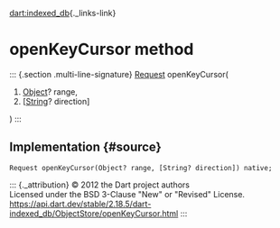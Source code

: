 [dart:indexed\_db](../../dart-indexed_db/dart-indexed_db-library){._links-link}

openKeyCursor method
====================

::: {.section .multi-line-signature}
[Request](../request-class) openKeyCursor(

1.  [Object](../../dart-core/object-class)? range,
2.  \[[String](../../dart-core/string-class)? direction\]

)
:::

Implementation {#source}
--------------

``` {.language-dart data-language="dart"}
Request openKeyCursor(Object? range, [String? direction]) native;
```

::: {._attribution}
© 2012 the Dart project authors\
Licensed under the BSD 3-Clause \"New\" or \"Revised\" License.\
<https://api.dart.dev/stable/2.18.5/dart-indexed_db/ObjectStore/openKeyCursor.html>
:::
